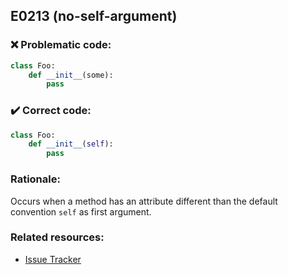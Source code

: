 ## E0213 (no-self-argument)

### :x: Problematic code:

```python
class Foo:
    def __init__(some):
        pass
```

### :heavy_check_mark: Correct code:

```python
class Foo:
    def __init__(self):
        pass
```

### Rationale:

Occurs when a method has an attribute different than the default convention `self` as first argument.

### Related resources:

- [Issue Tracker](https://github.com/PyCQA/pylint/issues?q=is%3Aissue+%22no-self-argument%22+OR+%22E0213%22)
